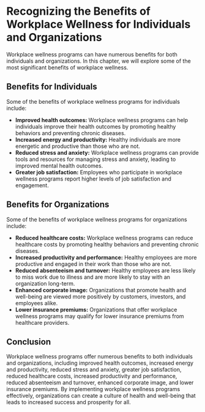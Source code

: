 Recognizing the Benefits of Workplace Wellness for Individuals and Organizations
=============================================================================================================================================

Workplace wellness programs can have numerous benefits for both individuals and organizations. In this chapter, we will explore some of the most significant benefits of workplace wellness.

Benefits for Individuals
------------------------

Some of the benefits of workplace wellness programs for individuals include:

* **Improved health outcomes:** Workplace wellness programs can help individuals improve their health outcomes by promoting healthy behaviors and preventing chronic diseases.
* **Increased energy and productivity:** Healthy individuals are more energetic and productive than those who are not.
* **Reduced stress and anxiety:** Workplace wellness programs can provide tools and resources for managing stress and anxiety, leading to improved mental health outcomes.
* **Greater job satisfaction:** Employees who participate in workplace wellness programs report higher levels of job satisfaction and engagement.

Benefits for Organizations
--------------------------

Some of the benefits of workplace wellness programs for organizations include:

* **Reduced healthcare costs:** Workplace wellness programs can reduce healthcare costs by promoting healthy behaviors and preventing chronic diseases.
* **Increased productivity and performance:** Healthy employees are more productive and engaged in their work than those who are not.
* **Reduced absenteeism and turnover:** Healthy employees are less likely to miss work due to illness and are more likely to stay with an organization long-term.
* **Enhanced corporate image:** Organizations that promote health and well-being are viewed more positively by customers, investors, and employees alike.
* **Lower insurance premiums:** Organizations that offer workplace wellness programs may qualify for lower insurance premiums from healthcare providers.

Conclusion
----------

Workplace wellness programs offer numerous benefits to both individuals and organizations, including improved health outcomes, increased energy and productivity, reduced stress and anxiety, greater job satisfaction, reduced healthcare costs, increased productivity and performance, reduced absenteeism and turnover, enhanced corporate image, and lower insurance premiums. By implementing workplace wellness programs effectively, organizations can create a culture of health and well-being that leads to increased success and prosperity for all.
